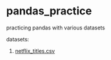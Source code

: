 # pandas_practice
practicing pandas with various datasets

datasets:
1. [netflix_titles.csv](https://www.kaggle.com/datasets/shivamb/netflix-shows)
